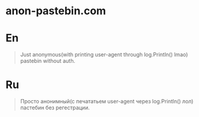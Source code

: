 ﻿# anon-pastebin.com
# En
> Just anonymous(with printing user-agent through log.Println() lmao) pastebin without auth.
# Ru
> Просто анонимный(с печататьем user-agent через log.Println() лол) пастебин без регестрации.



